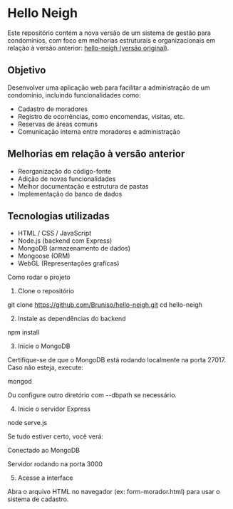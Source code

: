 # Hello Neigh

Este repositório contém a nova versão de um sistema de gestão para condomínios, com foco em melhorias estruturais e organizacionais em relação à versão anterior: [hello-neigh (versão original)](https://github.com/aliensvs/hello-neigh).

## Objetivo

Desenvolver uma aplicação web para facilitar a administração de um condomínio, incluindo funcionalidades como:

- Cadastro de moradores
- Registro de ocorrências, como encomendas, visitas, etc.
- Reservas de áreas comuns
- Comunicação interna entre moradores e administração

## Melhorias em relação à versão anterior

- Reorganização do código-fonte
- Adição de novas funcionalidades
- Melhor documentação e estrutura de pastas
- Implementação do banco de dados

## Tecnologias utilizadas

- HTML / CSS / JavaScript
- Node.js (backend com Express)
- MongoDB (armazenamento de dados)
- Mongoose (ORM)
- WebGL (Representações graficas)

Como rodar o projeto

1. Clone o repositório

git clone https://github.com/Bruniso/hello-neigh.git
cd hello-neigh

2. Instale as dependências do backend

npm install

3. Inicie o MongoDB

Certifique-se de que o MongoDB está rodando localmente na porta 27017. Caso não esteja, execute:

mongod

Ou configure outro diretório com --dbpath se necessário.

4. Inicie o servidor Express

node serve.js

Se tudo estiver certo, você verá:

Conectado ao MongoDB

Servidor rodando na porta 3000

5. Acesse a interface

Abra o arquivo HTML no navegador (ex: form-morador.html) para usar o sistema de cadastro.
